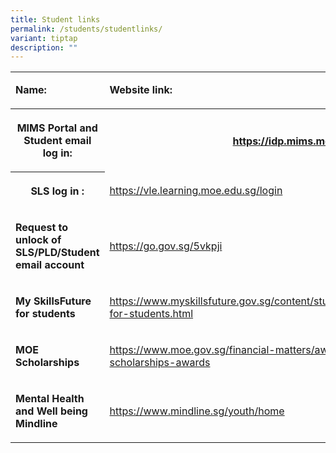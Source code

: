 ```yaml
---
title: Student links
permalink: /students/studentlinks/
variant: tiptap
description: ""
---
```

<table style="minWidth: 50px">
<colgroup>
<col>
<col>
</colgroup>
<tbody>
<tr>
<td rowspan="1" colspan="1">
<p><strong>Name:</strong>
</p>
</td>
<td rowspan="1" colspan="1">
<p><strong>Website link:</strong>
</p>
</td>
</tr>
<tr>
<th rowspan="1" colspan="1">
<p>MIMS Portal and Student email log in:</p>
</th>
<th rowspan="1" colspan="1">
<p><a href="https://idp.mims.moe.gov.sg" rel="noopener noreferrer nofollow" target="_blank">https://idp.mims.moe.gov.sg</a>
</p>
</th>
</tr>
<tr>
<th rowspan="1" colspan="1">
<p>SLS log in :</p>
</th>
<td rowspan="1" colspan="1">
<p><a href="https://vle.learning.moe.edu.sg/login" rel="noopener noreferrer nofollow" target="_blank">https://vle.learning.moe.edu.sg/login</a>
</p>
</td>
</tr>
<tr>
<td rowspan="1" colspan="1">
<p><strong>Request to unlock of SLS/PLD/Student email account</strong>
</p>
</td>
<td rowspan="1" colspan="1">
<p><a href="https://go.gov.sg/5vkpji" rel="noopener noreferrer nofollow" target="_blank">https://go.gov.sg/5vkpji</a>
</p>
</td>
</tr>
<tr>
<td rowspan="1" colspan="1">
<p><strong>My SkillsFuture for students</strong>
</p>
</td>
<td rowspan="1" colspan="1">
<p><a href="https://www.myskillsfuture.gov.sg/content/student/en/preu/about/myskillsfuture-for-students.html" rel="noopener noreferrer nofollow" target="_blank">https://www.myskillsfuture.gov.sg/content/student/en/preu/about/myskillsfuture-for-students.html</a>
</p>
</td>
</tr>
<tr>
<td rowspan="1" colspan="1">
<p><strong>MOE Scholarships</strong>
</p>
</td>
<td rowspan="1" colspan="1">
<p><a href="https://www.moe.gov.sg/financial-matters/awards-scholarships#special-scholarships-awards" rel="noopener noreferrer nofollow" target="_blank">https://www.moe.gov.sg/financial-matters/awards-scholarships#special-scholarships-awards</a>
</p>
</td>
</tr>
<tr>
<td rowspan="1" colspan="1">
<p><strong>Mental Health and Well being Mindline</strong>
</p>
</td>
<td rowspan="1" colspan="1">
<p><a href="https://www.mindline.sg/youth/home" rel="noopener noreferrer nofollow" target="_blank">https://www.mindline.sg/youth/home</a>
</p>
</td>
</tr>
</tbody>
</table>
<p></p>